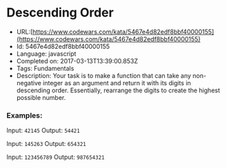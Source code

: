 # Descending Order

 - URL:[https://www.codewars.com/kata/5467e4d82edf8bbf40000155](https://www.codewars.com/kata/5467e4d82edf8bbf40000155)
 - Id: 5467e4d82edf8bbf40000155
 - Language: javascript
 - Completed on: 2017-03-13T13:39:00.853Z
 - Tags: Fundamentals
 - Description:
Your task is to make a function that can take any non-negative integer as an argument and return it with its digits in descending order. Essentially, rearrange the digits to create the highest possible number.


### Examples:

Input: `42145`
Output: `54421`

Input: `145263`
Output: `654321`

Input: `123456789`
Output: `987654321`


